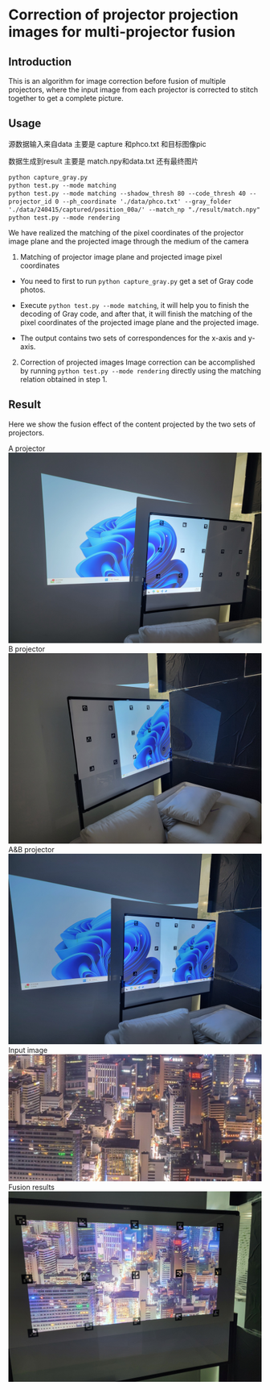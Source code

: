 # Correction of projector projection images for multi-projector fusion

## Introduction

This is an algorithm for image correction before fusion of multiple projectors, where the input image from each projector is corrected to stitch together to get a complete picture.

## Usage

源数据输入来自data 主要是 capture 和phco.txt 和目标图像pic

数据生成到result 主要是 match.npy和data.txt 还有最终图片

```
python capture_gray.py
python test.py --mode matching 
python test.py --mode matching --shadow_thresh 80 --code_thresh 40 --projector_id 0 --ph_coordinate './data/phco.txt' --gray_folder './data/240415/captured/position_00a/' --match_np "./result/match.npy"
python test.py --mode rendering 
```


We have realized the matching of the pixel coordinates of the projector image plane and the projected image through the medium of the camera

1. Matching of projector image plane and projected image pixel coordinates
* You need to first to run `python capture_gray.py` get a set of Gray code photos.

* Execute `python test.py --mode matching`, it will help you to finish the decoding of Gray code, and after that, it will finish the matching of the pixel coordinates of the projected image plane and the projected image.

* The output contains two sets of correspondences for the x-axis and y-axis.
2. Correction of projected images
   Image correction can be accomplished by running `python test.py --mode rendering` directly using the matching relation obtained in step 1.

## Result

Here we show the fusion effect of the content projected by the two sets of projectors.

A projector
![avatar](/result/projector_1.jpg)
B projector
![avatar](/result/projector_2.jpg)
A&B projector
![avatar](/result/projector_1&2.jpg)
Input image
![avatar](/result/pic.png)
Fusion results
![avatar](/result/result.jpg)
